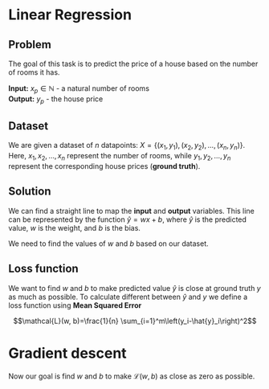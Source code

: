 
# Linear Regression

## Problem

The goal of this task is to predict the price of a house based on the number of rooms it has.

**Input:** $x_p \in \mathbb{N}$ - a natural number of rooms  
**Output:** $y_p$ - the house price

## Dataset

We are given a dataset of $n$ datapoints: $X=\{(x_1, y_1),(x_2, y_2), \ldots ,(x_n, y_n)\}$.
Here, $x_1, x_2,\ldots, x_n$ represent the number of rooms, while $y_1, y_2,\ldots, y_n$ represent the corresponding house prices (**ground truth**).

## Solution

We can find a straight line to map the **input** and **output** variables. This line can be represented by the function $\hat{y}=wx + b$, where $\hat{y}$ is the predicted value, $w$ is the weight, and $b$ is the bias.

We need to find the values of $w$ and $b$  based on our dataset.

## Loss function

We want to find $w$ and $b$ to make predicted value $\hat{y}$ is close at ground truth $y$ as much as possible.
To calculate different between $\hat{y}$ and $y$ we define a loss function using **Mean Squared Error**

$$\mathcal{L}(w, b)=\frac{1}{n} \sum_{i=1}^m\left(y_i-\hat{y}_i\right)^2$$

# Gradient descent 
Now our goal is find $w$ and $b$ to make $\mathcal{L}(w, b)$ as close as zero as possible.
